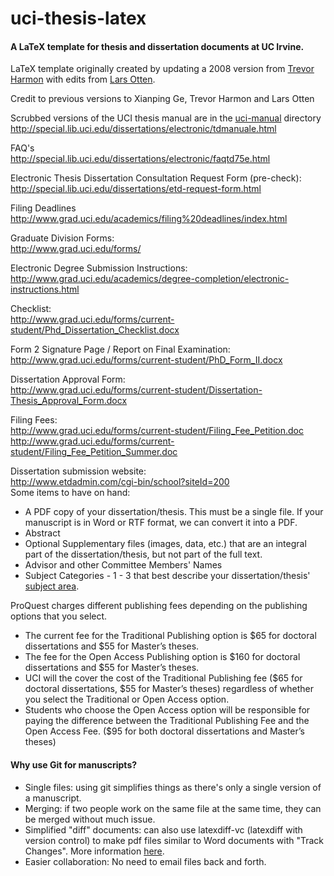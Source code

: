 uci-thesis-latex
================

#### A LaTeX template for thesis and dissertation documents at UC Irvine.  

LaTeX template originally created by updating a 2008 version from 
[Trevor Harmon](http://vocaro.com/trevor/blog/2008/01/08/a-latex-template-for-uci-dissertations/) 
with edits from [Lars Otten](https://github.com/lotten/uci-thesis-latex).  

Credit to previous versions to Xianping Ge, Trevor Harmon and Lars Otten  

Scrubbed versions of the UCI thesis manual are in the [uci-manual](./uci-manual) directory  
	http://special.lib.uci.edu/dissertations/electronic/tdmanuale.html  

FAQ's  
	http://special.lib.uci.edu/dissertations/electronic/faqtd75e.html  

Electronic Thesis Dissertation Consultation Request Form (pre-check):  
	http://special.lib.uci.edu/dissertations/etd-request-form.html  

Filing Deadlines  
	http://www.grad.uci.edu/academics/filing%20deadlines/index.html  

Graduate Division Forms:  
	http://www.grad.uci.edu/forms/  

Electronic Degree Submission Instructions:  
	http://www.grad.uci.edu/academics/degree-completion/electronic-instructions.html  

Checklist:  
	http://www.grad.uci.edu/forms/current-student/Phd_Dissertation_Checklist.docx  

Form 2 Signature Page / Report on Final Examination:  
	http://www.grad.uci.edu/forms/current-student/PhD_Form_II.docx  

Dissertation Approval Form:  
	http://www.grad.uci.edu/forms/current-student/Dissertation-Thesis_Approval_Form.docx  

Filing Fees:  
	http://www.grad.uci.edu/forms/current-student/Filing_Fee_Petition.doc  
	http://www.grad.uci.edu/forms/current-student/Filing_Fee_Petition_Summer.doc  

Dissertation submission website:  
	http://www.etdadmin.com/cgi-bin/school?siteId=200  
Some items to have on hand:  
 -  A PDF copy of your dissertation/thesis. This must be a single file. If your manuscript is in Word or RTF format, we can convert it into a PDF.
 -  Abstract
 -  Optional Supplementary files (images, data, etc.) that are an integral part of the dissertation/thesis, but not part of the full text.
 -  Advisor and other Committee Members' Names
 -  Subject Categories - 1 - 3 that best describe your dissertation/thesis' [subject area](http://corpweb.proquest.com/assets/etd/umi_subjectcategoriesguide.pdf).


ProQuest charges different publishing fees depending on the publishing options that you select.  
 -  The current fee for the Traditional Publishing option is $65 for doctoral dissertations and $55 for Master’s theses.  
 -  The fee for the Open Access Publishing option is $160 for doctoral dissertations and $55 for Master’s theses.  
 -  UCI will the cover the cost of the Traditional Publishing fee ($65 for doctoral dissertations, $55 for Master’s theses) regardless of whether you select the Traditional or Open Access option.  
 -  Students who choose the Open Access option will be responsible for paying the difference between the Traditional Publishing Fee and the Open Access Fee. ($95 for both doctoral dissertations and Master’s theses)  

#### Why use Git for manuscripts?
 -  Single files: using git simplifies things as there's only a single version of a manuscript.
 -  Merging: if two people work on the same file at the same time, they can be merged without much issue.
 -  Simplified "diff" documents: can also use latexdiff-vc (latexdiff with version control) to make pdf files similar to Word documents with "Track Changes". More information [here](../../wiki/LaTeX-Tools).
 -  Easier collaboration: No need to email files back and forth.
